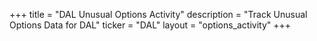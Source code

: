 +++
title = "DAL Unusual Options Activity"
description = "Track Unusual Options Data for DAL"
ticker = "DAL"
layout = "options_activity"
+++

